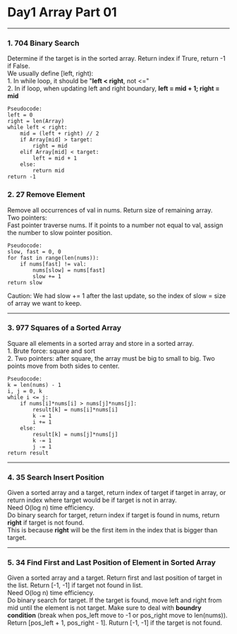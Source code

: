 # Day1 Array Part 01

---

### 1. 704 Binary Search
Determine if the target is in the sorted array. Return index if Trure, return -1 if False.  
We usually define [left, right):  
    1. In while loop, it should be "**left < right**, not <="  
    2. In if loop, when updating left and right boundary, **left = mid + 1; right = mid**  

```
Pseudocode:  
left = 0  
right = len(Array)  
while left < right:  
    mid = (left + right) // 2  
    if Array[mid] > target:  
        right = mid  
    elif Array[mid] < target:  
        left = mid + 1  
    else:  
        return mid  
return -1  
```

### 2. 27 Remove Element
Remove all occurrences of val in nums. Return size of remaining array.  
Two pointers:  
    Fast pointer traverse nums. If it points to a number not equal to val, assign the number to slow pointer position.  

```
Pseudocode:  
slow, fast = 0, 0
for fast in range(len(nums)):
    if nums[fast] != val:
        nums[slow] = nums[fast]
        slow += 1
return slow
```

Caution: We had slow += 1 after the last update, so the index of slow = size of array we want to keep.  

---

### 3. 977 Squares of a Sorted Array
Square all elements in a sorted array and store in a sorted array.  
    1. Brute force: square and sort  
    2. Two pointers: after square, the array must be big to small to big. Two points move from both sides to center.  

```
Pseudocode:
k = len(nums) - 1
i, j = 0, k
while i <= j:
    if nums[i]*nums[i] > nums[j]*nums[j]:
        result[k] = nums[i]*nums[i]
        k -= 1
        i += 1
    else:
        result[k] = nums[j]*nums[j]
        k -= 1
        j -= 1
return result
```

---

### 4. 35 Search Insert Position
Given a sorted array and a target, return index of target if target in array, or return index where target would be if target is not in array.  
Need O(log n) time efficiency.  
Do binary search for target, return index if target is found in nums, return **right** if target is not found.  
This is because **right** will be the first item in the index that is bigger than target.

---

### 5. 34 Find First and Last Position of Element in Sorted Array
Given a sorted array and a target. Return first and last position of target in the list. Return [-1, -1] if target not found in list.  
Need O(log n) time efficiency.  
Do binary search for target. If the target is found, move left and right from mid until the element is not target. Make sure to deal with **boundry condition** (break when pos_left move to -1 or pos_right move to len(nums)). Return [pos_left + 1, pos_right - 1]. Ruturn [-1, -1] if the target is not found.